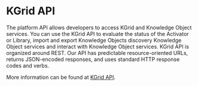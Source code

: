 # KGrid API

The platform API allows developers to access KGrid and Knowledge Object services.
You can use the KGrid API to evaluate the status of the Activator or Library,
import and export Knowledge Objects discovery Knowledge Object services and interact with
Knowledge Object services. KGrid API is organized around REST. Our API has
predictable resource-oriented URLs, returns JSON-encoded responses, and uses standard HTTP response codes and verbs.

More information can be found at [KGrid API](https://kgrid.org/guides/api/).



